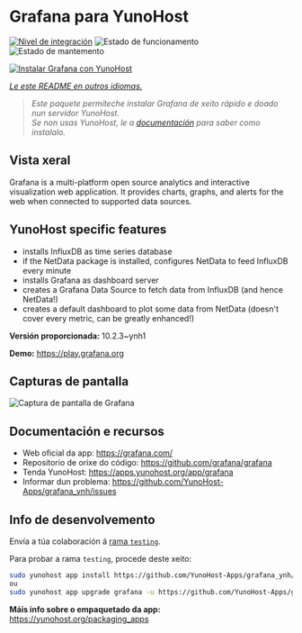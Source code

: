 <!--
NOTA: Este README foi creado automáticamente por <https://github.com/YunoHost/apps/tree/master/tools/readme_generator>
NON debe editarse manualmente.
-->

# Grafana para YunoHost

[![Nivel de integración](https://dash.yunohost.org/integration/grafana.svg)](https://dash.yunohost.org/appci/app/grafana) ![Estado de funcionamento](https://ci-apps.yunohost.org/ci/badges/grafana.status.svg) ![Estado de mantemento](https://ci-apps.yunohost.org/ci/badges/grafana.maintain.svg)

[![Instalar Grafana con YunoHost](https://install-app.yunohost.org/install-with-yunohost.svg)](https://install-app.yunohost.org/?app=grafana)

*[Le este README en outros idiomas.](./ALL_README.md)*

> *Este paquete permíteche instalar Grafana de xeito rápido e doado nun servidor YunoHost.*  
> *Se non usas YunoHost, le a [documentación](https://yunohost.org/install) para saber como instalalo.*

## Vista xeral

Grafana is a multi-platform open source analytics and interactive visualization web application. It provides charts, graphs, and alerts for the web when connected to supported data sources.

## YunoHost specific features

* installs InfluxDB as time series database
* if the NetData package is installed, configures NetData to feed InfluxDB every minute
* installs Grafana as dashboard server
* creates a Grafana Data Source to fetch data from InfluxDB (and hence NetData!)
* creates a default dashboard to plot some data from NetData (doesn't cover every metric, can be greatly enhanced!)


**Versión proporcionada:** 10.2.3~ynh1

**Demo:** <https://play.grafana.org>

## Capturas de pantalla

![Captura de pantalla de Grafana](./doc/screenshots/Grafana8_Kubernetes.jpg)

## Documentación e recursos

- Web oficial da app: <https://grafana.com/>
- Repositorio de orixe do código: <https://github.com/grafana/grafana>
- Tenda YunoHost: <https://apps.yunohost.org/app/grafana>
- Informar dun problema: <https://github.com/YunoHost-Apps/grafana_ynh/issues>

## Info de desenvolvemento

Envía a túa colaboración á [rama `testing`](https://github.com/YunoHost-Apps/grafana_ynh/tree/testing).

Para probar a rama `testing`, procede deste xeito:

```bash
sudo yunohost app install https://github.com/YunoHost-Apps/grafana_ynh/tree/testing --debug
ou
sudo yunohost app upgrade grafana -u https://github.com/YunoHost-Apps/grafana_ynh/tree/testing --debug
```

**Máis info sobre o empaquetado da app:** <https://yunohost.org/packaging_apps>
